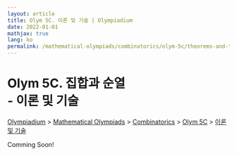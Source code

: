 ```yaml
---
layout: article
title: Olym 5C. 이론 및 기술 | Olympiadium
date: 2022-01-01
mathjax: true
lang: ko
permalink: /mathematical-olympiads/combinatorics/olym-5c/theorems-and-techniques/
---
```

# Olym 5C. 집합과 순열 <br> <ssup> - 이론 및 기술</ssup>

<a href="{{ site.homeurl }}">Olympiadium</a> > <a href="{{ site.homeurl }}mathematical-olympiads/">Mathematical Olympiads</a> > <a href="{{ site.homeurl }}mathematical-olympiads/combinatorics/">Combinatorics</a> > <a href="{{ site.homeurl }}mathematical-olympiads/combinatorics/olym-5c/">Olym 5C</a> > <a href="{{ site.homeurl }}mathematical-olympiads/combinatorics/olym-5c/theorems-and-techniques/">이론 및 기술</a>

Comming Soon!
